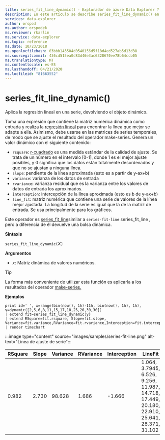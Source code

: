 ```yaml
---
title: series_fit_line_dynamic() - Explorador de azure Data Explorer ? Microsoft Docs
description: En este artículo se describe series_fit_line_dynamic() en Azure Data Explorer.
services: data-explorer
author: orspod
ms.author: orspodek
ms.reviewer: rkarlin
ms.service: data-explorer
ms.topic: reference
ms.date: 10/23/2018
ms.openlocfilehash: 03bbb143504d0540156d5f18d4ed527ab5d13d38
ms.sourcegitcommit: 436cd515ea0d83d46e3ac6328670ee78b64ccb05
ms.translationtype: MT
ms.contentlocale: es-ES
ms.lasthandoff: 04/21/2020
ms.locfileid: "81663552"
---
```

# <a name="series_fit_line_dynamic"></a>series_fit_line_dynamic()

Aplica la regresión lineal en una serie, devolviendo el objeto dinámico.  

Toma una expresión que contiene la matriz numérica dinámica como entrada y realiza la [regresión lineal](https://en.wikipedia.org/wiki/Line_fitting) para encontrar la línea que mejor se adapte a ella. Asimismo, debe usarse en las matrices de series temporales, de modo que se ajuste el resultado del operador make-series. Genera un valor dinámico con el siguiente contenido:
* `rsquare`: [r-cuadrado](https://en.wikipedia.org/wiki/Coefficient_of_determination) es una medida estándar de la calidad de ajuste. Se trata de un número en el intervalo [0-1], donde 1 es el mejor ajuste posibles, y 0 significa que los datos están totalmente desordenados y que no se ajustan a ninguna línea. 
* `slope`: pendiente de la línea aproximada (esto es a partir de y-ax+b)
* `variance`: varianza de los datos de entrada
* `rvariance`: varianza residual que es la varianza entre los valores de datos de entrada los aproximados.
* `interception`: intercepción de la línea aproximada (esto es b de y-ax+b)
* `line_fit`: matriz numérica que contiene una serie de valores de la línea mejor ajustada. La longitud de la serie es igual que la de la matriz de entrada. Se usa principalmente para los gráficos.

Este operador es [series_fit_line](series-fit-linefunction.md)similar a `series-fit-line` series_fit_line , pero a diferencia de él devuelve una bolsa dinámica.

**Sintaxis**

`series_fit_line_dynamic(`*X*`)`

**Argumentos**

* *x*: Matriz dinámica de valores numéricos.

> [!TIP]
> La forma más conveniente de utilizar esta función es aplicarla a los resultados del operador [make-series.](make-seriesoperator.md)

**Ejemplos**

```kusto
print id=' ', x=range(bin(now(), 1h)-11h, bin(now(), 1h), 1h), y=dynamic([2,5,6,8,11,15,17,18,25,26,30,30])
| extend fit=series_fit_line_dynamic(y)
| extend RSquare=fit.rsquare, Slope=fit.slope, Variance=fit.variance,RVariance=fit.rvariance,Interception=fit.interception,LineFit=fit.line_fit
| render timechart
```

:::image type="content" source="images/samples/series-fit-line.png" alt-text="Línea de ajuste de serie":::

| RSquare | Slope | Variance | RVariance | Interception | LineFit                                                                                     |
|---------|-------|----------|-----------|--------------|---------------------------------------------------------------------------------------------|
| 0.982   | 2.730 | 98.628   | 1.686     | -1.666       | 1.064, 3.7945, 6.526, 9.256, 11.987, 14.718, 17.449, 20.180, 22.910, 25.641, 28.371, 31.102 |